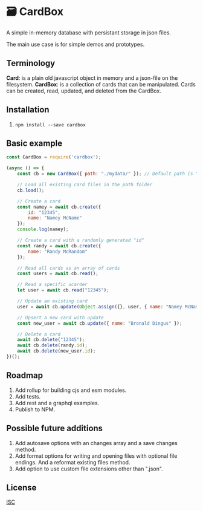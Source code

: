 # 🗃️ CardBox
A simple in-memory database with persistant storage in json files.

The main use case is for simple demos and prototypes.

## Terminology
**Card**: is a plain old javascript object in memory and a json-file on the filesystem.
**CardBox**: is a collection of cards that can be manipulated. Cards can be created, read, updated, and deleted from the CardBox.

## Installation
1. `npm install --save cardbox`

## Basic example
```javascript
const CardBox = require('cardbox');

(async () => {
	const cb = new CardBox({ path: "./mydata/" }); // Default path is "./data/"

	// Load all existing card files in the path folder
	cb.load();

	// Create a card
	const namey = await cb.create({
		id: "12345",
		name: "Namey McName"
	});
	console.log(namey);

	// Create a card with a randomly generated "id"
	const randy = await cb.create({
		name: "Randy McRandom"
	});

	// Read all cards as an array of cards
	const users = await cb.read();

	// Read a specific ucarder
	let user = await cb.read("12345");

	// Update an existing card
	user = await cb.update(Object.assign({}, user, { name: "Namey McNameFace" }));

	// Upsert a new card with update
	const new_user = await cb.update({ name: "Bronald Dingus" });

	// Delete a card
	await cb.delete("12345");
	await cb.delete(randy.id);
	await cb.delete(new_user.id);
})();

```

## Roadmap
1. Add rollup for building cjs and esm modules.
2. Add tests.
3. Add rest and a graphql examples.
4. Publish to NPM.

## Possible future additions
1. Add autosave options with an changes array and a save changes method.
2. Add format options for writing and opening files with optional file endings. And a reformat existing files method.
3. Add option to use custom file extensions other than ".json".

## License
[ISC](LICENSE)
